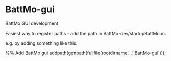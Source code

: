 # BattMo-gui
BattMo GUI development

Easiest way to register paths - add the path in BattMo-dev/startupBattMo.m.

e.g. by adding something like this:

%% Add BattMo gui
addpath(genpath(fullfile(rootdirname,'..','BattMo-gui')));
